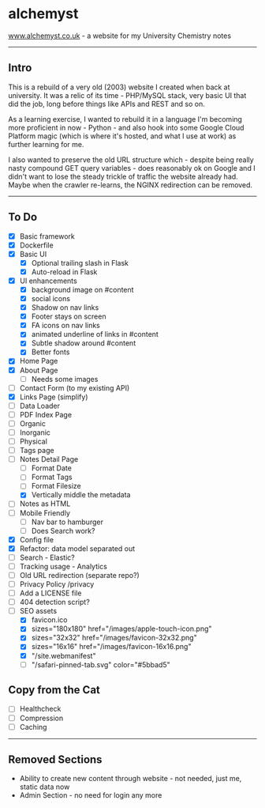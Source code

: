 # alchemyst

www.alchemyst.co.uk - a website for my University Chemistry notes

---

## Intro

This is a rebuild of a very old (2003) website I created when back at university. It was a relic of its time - PHP/MySQL stack, very basic UI that did the job, long before things like APIs and REST and so on.

As a learning exercise, I wanted to rebuild it in a language I'm becoming more proficient in now - Python - and also hook into some Google Cloud Platform magic (which is where it's hosted, and what I use at work) as further learning for me.

I also wanted to preserve the old URL structure which - despite being really nasty compound GET query variables - does reasonably ok on Google and I didn't want to lose the steady trickle of traffic the website already had. Maybe when the crawler re-learns, the NGINX redirection can be removed.

---

## To Do

- [x] Basic framework
- [x] Dockerfile
- [x] Basic UI
  - [x] Optional trailing slash in Flask
  - [x] Auto-reload in Flask
- [x] UI enhancements
  - [x] background image on #content
  - [x] social icons
  - [x] Shadow on nav links
  - [x] Footer stays on screen
  - [x] FA icons on nav links
  - [x] animated underline of links in #content
  - [x] Subtle shadow around #content
  - [x] Better fonts
- [x] Home Page
- [x] About Page
  - [ ] Needs some images
- [ ] Contact Form (to my existing API)
- [x] Links Page (simplify)
- [ ] Data Loader
- [ ] PDF Index Page
- [ ] Organic
- [ ] Inorganic
- [ ] Physical
- [ ] Tags page
- [ ] Notes Detail Page
  - [ ] Format Date
  - [ ] Format Tags
  - [ ] Format Filesize
  - [x] Vertically middle the metadata
- [ ] Notes as HTML
- [ ] Mobile Friendly
  - [ ] Nav bar to hamburger
  - [ ] Does Search work?
- [x] Config file
- [x] Refactor: data model separated out
- [ ] Search - Elastic?
- [ ] Tracking usage - Analytics
- [ ] Old URL redirection (separate repo?)
- [ ] Privacy Policy /privacy
- [ ] Add a LICENSE file
- [ ] 404 detection script?
- [ ] SEO assets
  - [x] favicon.ico
  - [x] sizes="180x180" href="/images/apple-touch-icon.png"
  - [x] sizes="32x32" href="/images/favicon-32x32.png"
  - [x] sizes="16x16" href="/images/favicon-16x16.png"
  - [x] "/site.webmanifest"
  - [ ] "/safari-pinned-tab.svg" color="#5bbad5"

## Copy from the Cat

- [ ] Healthcheck
- [ ] Compression
- [ ] Caching

---

## Removed Sections

- Ability to create new content through website - not needed, just me, static data now
- Admin Section - no need for login any more
